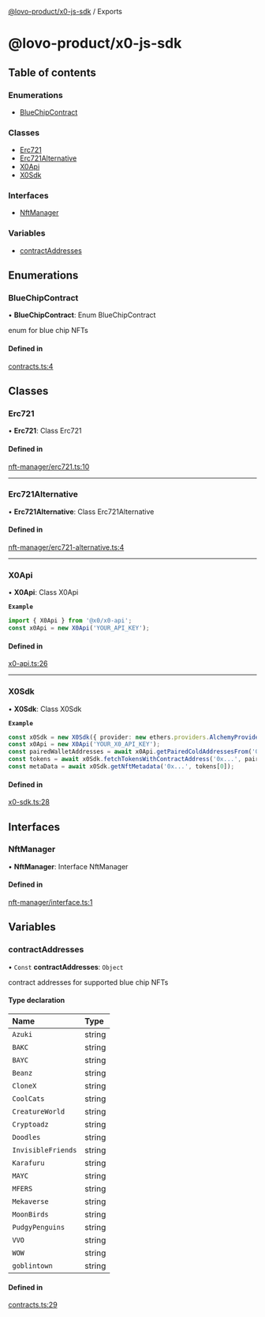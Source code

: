 [@lovo-product/x0-js-sdk](README.md) / Exports

# @lovo-product/x0-js-sdk

## Table of contents

### Enumerations

- [BlueChipContract](undefined)

### Classes

- [Erc721](undefined)
- [Erc721Alternative](undefined)
- [X0Api](undefined)
- [X0Sdk](undefined)

### Interfaces

- [NftManager](undefined)

### Variables

- [contractAddresses](undefined)

## Enumerations

### BlueChipContract

• **BlueChipContract**: Enum BlueChipContract

enum for blue chip NFTs

#### Defined in

[contracts.ts:4](https://github.com/LOVO-product/x0-js-sdk/blob/422caa1/src/contracts.ts#L4)

## Classes

### Erc721

• **Erc721**: Class Erc721

#### Defined in

[nft-manager/erc721.ts:10](https://github.com/LOVO-product/x0-js-sdk/blob/422caa1/src/nft-manager/erc721.ts#L10)

___

### Erc721Alternative

• **Erc721Alternative**: Class Erc721Alternative

#### Defined in

[nft-manager/erc721-alternative.ts:4](https://github.com/LOVO-product/x0-js-sdk/blob/422caa1/src/nft-manager/erc721-alternative.ts#L4)

___

### X0Api

• **X0Api**: Class X0Api

**`Example`**

```typescript
import { X0Api } from '@x0/x0-api';
const x0Api = new X0Api('YOUR_API_KEY');
```

#### Defined in

[x0-api.ts:26](https://github.com/LOVO-product/x0-js-sdk/blob/422caa1/src/x0-api.ts#L26)

___

### X0Sdk

• **X0Sdk**: Class X0Sdk

**`Example`**

```typescript
const x0Sdk = new X0Sdk({ provider: new ethers.providers.AlchemyProvider('mainnet', 'YOUR_PROVIDER_API_KEY') });
const x0Api = new X0Api('YOUR_X0_API_KEY');
const pairedWalletAddresses = await x0Api.getPairedColdAddressesFrom('0x...');
const tokens = await x0Sdk.fetchTokensWithContractAddress('0x...', pairedWalletAddresses[0]);
const metaData = await x0Sdk.getNftMetadata('0x...', tokens[0]);
```

#### Defined in

[x0-sdk.ts:28](https://github.com/LOVO-product/x0-js-sdk/blob/422caa1/src/x0-sdk.ts#L28)

## Interfaces

### NftManager

• **NftManager**: Interface NftManager

#### Defined in

[nft-manager/interface.ts:1](https://github.com/LOVO-product/x0-js-sdk/blob/422caa1/src/nft-manager/interface.ts#L1)

## Variables

### contractAddresses

• `Const` **contractAddresses**: `Object`

contract addresses for supported blue chip NFTs

#### Type declaration

| Name | Type |
| :------ | :------ |
| `Azuki` | string |
| `BAKC` | string |
| `BAYC` | string |
| `Beanz` | string |
| `CloneX` | string |
| `CoolCats` | string |
| `CreatureWorld` | string |
| `Cryptoadz` | string |
| `Doodles` | string |
| `InvisibleFriends` | string |
| `Karafuru` | string |
| `MAYC` | string |
| `MFERS` | string |
| `Mekaverse` | string |
| `MoonBirds` | string |
| `PudgyPenguins` | string |
| `VVO` | string |
| `WOW` | string |
| `goblintown` | string |

#### Defined in

[contracts.ts:29](https://github.com/LOVO-product/x0-js-sdk/blob/422caa1/src/contracts.ts#L29)
